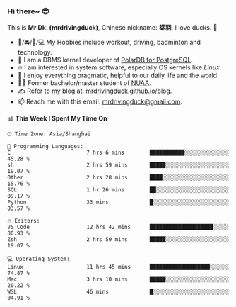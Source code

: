 ### Hi there~ 😎

This is **Mr Dk. (mrdrivingduck)**, Chinese nickname: **棠羽**. I love ducks. 🦆

- 💪/🚘/🏸/💻 My Hobbies include workout, driving, badminton and technology.
- 🍊 I am a DBMS kernel developer of [PolarDB for PostgreSQL](https://github.com/ApsaraDB/PolarDB-for-PostgreSQL).
- 🔥 I am interested in system software, especially OS kernels like *Linux*.
- 🔧 I enjoy everything pragmatic, helpful to our daily life and the world.
- 👨‍🎓 Former bachelor/master student of [NUAA](https://en.wikipedia.org/wiki/Nanjing_University_of_Aeronautics_and_Astronautics).
- ✍ Refer to my blog at: [mrdrivingduck.github.io/blog](https://mrdrivingduck.github.io/blog/).
- 📫 Reach me with this email: [mrdrivingduck@gmail.com](mailto:mrdrivingduck@gmail.com).

<!--START_SECTION:waka-->
📊 **This Week I Spent My Time On** 

```text
🕑︎ Time Zone: Asia/Shanghai

💬 Programming Languages: 
C                        7 hrs 6 mins        ███████████░░░░░░░░░░░░░░   45.28 % 
sh                       2 hrs 59 mins       █████░░░░░░░░░░░░░░░░░░░░   19.07 % 
Other                    2 hrs 28 mins       ████░░░░░░░░░░░░░░░░░░░░░   15.76 % 
SQL                      1 hr 26 mins        ██░░░░░░░░░░░░░░░░░░░░░░░   09.17 % 
Python                   33 mins             █░░░░░░░░░░░░░░░░░░░░░░░░   03.57 % 

🔥 Editors: 
VS Code                  12 hrs 42 mins      ████████████████████░░░░░   80.93 % 
Zsh                      2 hrs 59 mins       █████░░░░░░░░░░░░░░░░░░░░   19.07 % 

💻 Operating System: 
Linux                    11 hrs 45 mins      ███████████████████░░░░░░   74.87 % 
Mac                      3 hrs 10 mins       █████░░░░░░░░░░░░░░░░░░░░   20.22 % 
WSL                      46 mins             █░░░░░░░░░░░░░░░░░░░░░░░░   04.91 % 
```


<!--END_SECTION:waka-->

<!-- ![Mr Dk.'s GitHub Stats](https://github-readme-stats.vercel.app/api?username=mrdrivingduck&count_private&show_icons=true&theme=buefy) -->

<!-- ![Most Used Languages](https://github-readme-stats.vercel.app/api/top-langs/?username=mrdrivingduck&exclude_repo=mips32-CPU,snort-tcp-socket&theme=buefy&layout=compact&langs_count=10) -->


<!--
**mrdrivingduck/mrdrivingduck** is a ✨ _special_ ✨ repository because its `README.md` (this file) appears on your GitHub profile.

Here are some ideas to get you started:

- 🔭 I’m currently working on ...
- 🌱 I’m currently learning ...
- 👯 I’m looking to collaborate on ...
- 🤔 I’m looking for help with ...
- 💬 Ask me about ...
- 📫 How to reach me: ...
- 😄 Pronouns: ...
- ⚡ Fun fact: ...
-->
